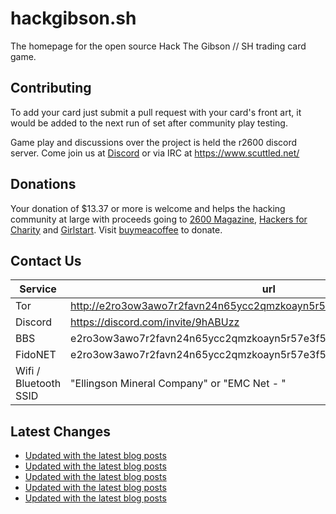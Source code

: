# hackgibson.sh
The homepage for the open source Hack The Gibson // SH trading card game.


## Contributing

To add your card just submit a pull request with your card's front art, it would be added to the next run of set after community play testing.

Game play and discussions over the project is held the r2600 discord server. Come join us at [Discord](https://discord.com/invite/9hABUzz) or via IRC at https://www.scuttled.net/


## Donations

Your donation of $13.37 or more is welcome and helps the hacking community at large with proceeds going to [2600 Magazine](https://2600.com/), [Hackers for Charity](https://hackersforcharity.org) and [Girlstart](https://girlstart.org).  Visit [buymeacoffee](https://www.buymeacoffee.com/hackgibson.sh) to donate.


## Contact Us

Service | url
-|-
Tor | http://e2ro3ow3awo7r2favn24n65ycc2qmzkoayn5r57e3f56nvjwdcgg32ad.onion
Discord | https://discord.com/invite/9hABUzz
BBS | e2ro3ow3awo7r2favn24n65ycc2qmzkoayn5r57e3f56nvjwdcgg32ad.onion:23
FidoNET | e2ro3ow3awo7r2favn24n65ycc2qmzkoayn5r57e3f56nvjwdcgg32ad.onion:24554
Wifi / Bluetooth SSID | "Ellingson Mineral Company" or "EMC Net - <fidonet address>"

## Latest Changes
<!-- BLOG-POST-LIST:START -->
- [Updated with the latest blog posts](https://github.com/DFW2600/hackgibson.sh/commit/d4da39d65a5ef66184f51e9fe36ee7356b658466)
- [Updated with the latest blog posts](https://github.com/DFW2600/hackgibson.sh/commit/0136500dff7de02ef4429a027fe4cf9f76845c9f)
- [Updated with the latest blog posts](https://github.com/DFW2600/hackgibson.sh/commit/d8a5da84451a00914fb4a4120c78217c7495a6d5)
- [Updated with the latest blog posts](https://github.com/DFW2600/hackgibson.sh/commit/1fef85a0ee2133510005c031890c7c2bc69cf2b1)
- [Updated with the latest blog posts](https://github.com/DFW2600/hackgibson.sh/commit/0e894f147e226a556e015acda654dfa4ff12ecd2)
<!-- BLOG-POST-LIST:END -->
